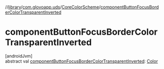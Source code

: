 //[library](../../../index.md)/[com.glovoapp.uds](../index.md)/[CoreColorScheme](index.md)/[componentButtonFocusBorderColorTransparentInverted](component-button-focus-border-color-transparent-inverted.md)

# componentButtonFocusBorderColorTransparentInverted

[androidJvm]\
abstract val [componentButtonFocusBorderColorTransparentInverted](component-button-focus-border-color-transparent-inverted.md): [Color](https://developer.android.com/reference/kotlin/androidx/compose/ui/graphics/Color.html)
